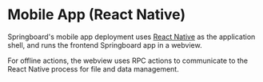 # Mobile App (React Native)

Springboard's mobile app deployment uses [React Native](https://reactnative.dev) as the application shell, and runs the frontend Springboard app in a webview.

For offline actions, the webview uses RPC actions to communicate to the React Native process for file and data management.